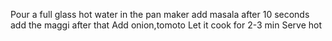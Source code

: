 Pour a full glass hot water in the pan maker 
add masala after 10 seconds 
add the maggi after that 
Add onion,tomoto
Let it cook for 2-3 min
Serve hot